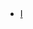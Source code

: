 <!-- ## test note -->

<ul style="margin:0 0 5px;">
  <li><a href="zahsa.github.io/_includes/ns_notes.html"><autocolor>I</autocolor></a></li>
</ul>
